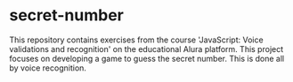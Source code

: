 # secret-number
This repository contains exercises from the course 'JavaScript: Voice validations and recognition' on the educational Alura platform. This project focuses on developing a game to guess the secret number. This is done all by voice recognition.
